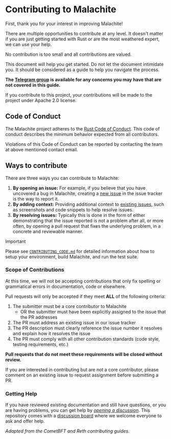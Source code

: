 # Contributing to Malachite

First, thank you for your interest in improving Malachite!

There are multiple opportunities to contribute at any level. It doesn't matter if you are just getting started with Rust or are the most weathered expert, we can use your help.

No contribution is too small and all contributions are valued.

This document will help you get started. Do not let the document intimidate you. It should be considered as a guide to help you navigate the process.

**The [Telegram group][tg] is available for any concerns you may have that are not covered in this guide.**

If you contribute to this project, your contributions will be made to the project under Apache 2.0 license.

## Code of Conduct

The Malachite project adheres to the [Rust Code of Conduct][rust-coc]. This code of conduct describes the minimum behavior expected from all contributors.

Violations of this Code of Conduct can be reported by contacting the team at above mentioned contact email.

## Ways to contribute

There are three ways you can contribute to Malachite:

1. **By opening an issue:** For example, if you believe that you have uncovered a bug
   in Malachite, creating a [new issue][new-issue] in the issue tracker is the way to report it.
2. **By adding context:** Providing additional context to [existing issues][existing-issues],
   such as screenshots and code snippets to help resolve issues.
3. **By resolving issues:** Typically this is done in the form of either
   demonstrating that the issue reported is not a problem after all, or more often,
   by opening a pull request that fixes the underlying problem, in a concrete and
   reviewable manner.

> [!IMPORTANT]
> Please see [`CONTRIBUTING_CODE.md`](./CONTRIBUTING_CODE.md) for detailed information about how to setup your environment, build Malachite, and run the test suite.

### Scope of Contributions

At this time, we will not be accepting contributions that only fix spelling or grammatical errors in documentation, code or elsewhere.

Pull requests will only be accepted if they meet **ALL** of the following criteria:

1. The submitter must be a core contributor to Malachite
    * OR the submitter must have been explicitly assigned to the issue that the PR addresses
2. The PR must address an existing issue in our issue tracker
3. The PR description must clearly reference the issue number it resolves and explain how it resolves the issue
4. The PR must comply with all other contribution standards (code style, testing requirements, etc.)

**Pull requests that do not meet these requirements will be closed without review.**

If you are interested in contributing but are not a core contributor, please comment on an existing issue to request assignment before submitting a PR.

### Getting Help

If you have reviewed existing documentation and still have questions, or you
are having problems, you can get help by [*opening a discussion*][open-discussion].
This repository comes with a [discussion board][discussions-board] where we
welcome everyone to ask and offer help.


_Adapted from the CometBFT and Reth contributing guides._

[rust-coc]: https://www.rust-lang.org/en-US/conduct.html
[tg]: https://t.me/MalachiteEngine
[new-issue]: https://github.com/circlefin/malachite/issues/new
[existing-issues]: https://github.com/circlefin/malachite/issues
[open-discussion]: https://github.com/circlefin/malachite/discussions/new/choose
[discussions-board]: https://github.com/circlefin/malachite/discussions
